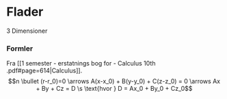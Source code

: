 # Flader
3 Dimensioner

### Formler
Fra [[1 semester - erstatnings bog for - Calculus 10th .pdf#page=614|Calculus]].
$$n \bullet (r-r_0)=0 \arrows A(x-x_0) + B(y-y_0) + C(z-z_0) = 0 \arrows Ax + By + Cz = D \s \text{hvor } D = Ax_0 + By_0 + Cz_0$$


